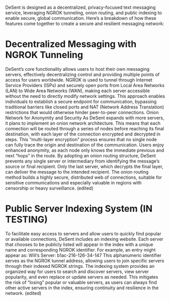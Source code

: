 DeSent is designed as a decentralized, privacy-focused text messaging service, leveraging NGROK tunneling, onion routing, and public indexing to enable secure, global communication. Here’s a breakdown of how these features come together to create a secure and resilient messaging network:
# Decentralized Messaging with NGROK Tunneling
DeSent’s core functionality allows users to host their own messaging servers, effectively decentralizing control and providing multiple points of access for users worldwide. NGROK is used to tunnel through Internet Service Providers (ISPs) and securely open ports from Local Area Networks (LAN) to Wide Area Networks (WAN), making each server accessible without the need to directly modify network settings. This approach enables individuals to establish a secure endpoint for communication, bypassing traditional barriers like closed ports and NAT (Network Address Translation) restrictions that would otherwise hinder peer-to-peer connections.
Onion Network for Anonymity and Security
As DeSent expands with more servers, it plans to implement an onion network architecture. This means that each connection will be routed through a series of nodes before reaching its final destination, with each layer of the connection encrypted and decrypted in steps. This “multi-layer encryption” process ensures that no single node can fully trace the origin and destination of the communication. Users enjoy enhanced anonymity, as each node only knows the immediate previous and next “hops” in the route.
By adopting an onion routing structure, DeSent prevents any single server or intermediary from identifying the message’s source or final recipient. Only the last server, which decrypts the final layer, can deliver the message to the intended recipient. The onion routing method builds a highly secure, distributed web of connections, suitable for sensitive communications and especially valuable in regions with censorship or heavy surveillance. (edited)
# Public Server Indexing System (IN TESTING)
To facilitate easy access to servers and allow users to quickly find popular or available connections, DeSent includes an indexing website. Each server that chooses to be publicly listed will appear in the index with a unique name and corresponding NGROK identifier. For example, an entry might appear as:
    Will’s Server: b1ac-216-126-34-147
This alphanumeric identifier serves as the NGROK tunnel address, allowing users to join specific servers through their indexed NGROK strings. The indexing system provides an organized way for users to search and discover servers, view server popularity, and even replace or update servers as needed. This mitigates the risk of “losing” popular or valuable servers, as users can always find other active servers in the index, ensuring continuity and resilience in the network. (edited)
